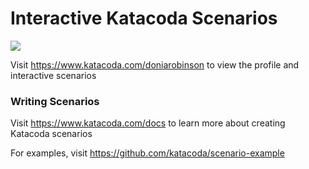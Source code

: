 # Interactive Katacoda Scenarios

[![](http://shields.katacoda.com/katacoda/doniarobinson/count.svg)](https://www.katacoda.com/doniarobinson "Get your profile on Katacoda.com")

Visit https://www.katacoda.com/doniarobinson to view the profile and interactive scenarios

### Writing Scenarios
Visit https://www.katacoda.com/docs to learn more about creating Katacoda scenarios

For examples, visit https://github.com/katacoda/scenario-example

